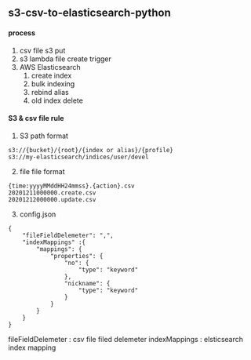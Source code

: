 ## s3-csv-to-elasticsearch-python
#### process
1. csv file s3 put
2. s3 lambda file create trigger
3. AWS Elasticsearch 
    1. create index
    2. bulk indexing
    3. rebind alias
    4. old index delete

#### S3 & csv file rule
1. S3 path format
```
s3://{bucket}/{root}/{index or alias}/{profile}
s3://my-elasticsearch/indices/user/devel
```

2. file file format
```
{time:yyyyMMddHH24mmss}.{action}.csv
20201211000000.create.csv
20201212000000.update.csv
```

3. config.json
```
{
    "fileFieldDelemeter": ",", 
    "indexMappings" :{
        "mappings": {
            "properties": {
                "no": {
                    "type": "keyword"
                },
                "nickname": {
                    "type": "keyword"
                }
            }
        }
    }
}
```
fileFieldDelemeter : csv file filed delemeter
indexMappings : elsticsearch index mapping 

